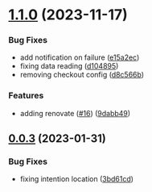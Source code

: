 # [1.1.0](https://github.com/bcgov-nr/action-vault-broker-approle/compare/v1.0.0...v1.1.0) (2023-11-17)


### Bug Fixes

* add notification on failure ([e15a2ec](https://github.com/bcgov-nr/action-vault-broker-approle/commit/e15a2ecb42f2525c4ffccd13d1365975b1c672a5))
* fixing data reading ([d104895](https://github.com/bcgov-nr/action-vault-broker-approle/commit/d104895ca16d235e597e131b1a905488dc5e1e11))
* removing checkout config ([d8c566b](https://github.com/bcgov-nr/action-vault-broker-approle/commit/d8c566b71da4a799a041fcc9aa0a415f6a538335))


### Features

* adding renovate ([#16](https://github.com/bcgov-nr/action-vault-broker-approle/issues/16)) ([9dabb49](https://github.com/bcgov-nr/action-vault-broker-approle/commit/9dabb49be4fc9307754886844fd5a395b9c98f7c))



## [0.0.3](https://github.com/bcgov-nr/action-vault-broker-approle/compare/v0.0.2...v0.0.3) (2023-01-31)


### Bug Fixes

* fixing intention location ([3bd61cd](https://github.com/bcgov-nr/action-vault-broker-approle/commit/3bd61cdb51a7342e5b67eb56152a3e1668927324))




